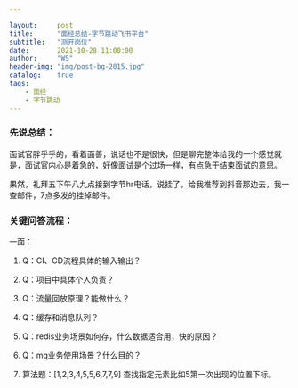 ```yaml
---

layout:     post
title:      "面经总结-字节跳动飞书平台"
subtitle:   "测开岗位"
date:       2021-10-28 11:00:00
author:     "WS"
header-img: "img/post-bg-2015.jpg"
catalog:    true
tags:
    - 面经
    - 字节跳动
---
```


###  先说总结：

  面试官胖乎乎的，看着面善，说话也不是很快，但是聊完整体给我的一个感觉就是，面试官内心是着急的，好像面试是个过场一样，有点急于结束面试的意思。

  果然，礼拜五下午八九点接到字节hr电话，说挂了，给我推荐到抖音那边去，我一查邮件，7点多发的挂掉邮件。

### 关键问答流程：

一面：

1. Q：CI、CD流程具体的输入输出？
2. Q：项目中具体个人负责？
3. Q：流量回放原理？能做什么？

4. Q：缓存和消息队列？
5. Q：redis业务场景如何存，什么数据适合用，快的原因？
6. Q：mq业务使用场景？什么目的？
7. 算法题：[1,2,3,4,5,5,6,7,7,9] 查找指定元素比如5第一次出现的位置下标。
